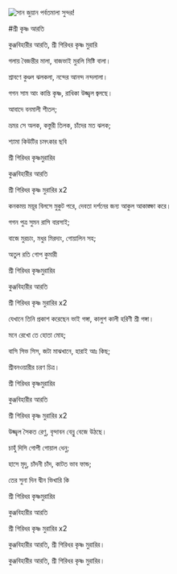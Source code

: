 ![সান জুয়ান পর্বতমালা সুন্দর!](lib/images/img.png "সান জুয়ান পর্বতমালা")

#শ্রী কৃষ্ণ আরতি

কুঞ্জবিহারীর আরতি, শ্রী গিরিধর কৃষ্ণ মুরারি
 
গলায় বৈজন্তীর মালা, বাজভাই মুরলি মিষ্টি বালা।

শ্রাবণে কুণ্ডল ঝলকলা, নন্দের আনন্দ নন্দলালা।

গগন সাম আং কান্তি কৃষ্ণ, রাধিকা উজ্জ্বল জ্বলছে।

আবাদে বনমালী শীতল;

ভ্রমর সে অলক, কস্তুরী তিলক, চাঁদের মত ঝলক;

শ্যামা কিউটির চমৎকার ছবি

শ্রী গিরিধর কৃষ্ণমুরারির

কুঞ্জবিহারীর আরতি

শ্রী গিরিধর কৃষ্ণ মুরারির x2

কনকময় ময়ূর বিলসে মুকুট পরে, দেবতা দর্শনের জন্য আকুল আকাঙ্ক্ষা করে।

গগন পুত্র সুমন রাসি বারসাই;

বাজে মুরচাং, মধুর মিরদাং, গোয়ালিন সহ;

অতুল রতি গোপ কুমারী

শ্রী গিরিধর কৃষ্ণমুরারির

কুঞ্জবিহারীর আরতি

শ্রী গিরিধর কৃষ্ণ মুরারির x2

যেখানে তিনি প্রকাশ করেছেন ভাই গঙ্গা, কালুশ কালী হরিণী শ্রী গঙ্গা।

মনে রেখো তে হোতা মোহ;

বাসি সিভ সিস, জটা মাঝখানে, হারাই আঃ কিছ;

শ্রীবনওয়ারীর চরণ চিত্র।

শ্রী গিরিধর কৃষ্ণমুরারির

কুঞ্জবিহারীর আরতি

শ্রী গিরিধর কৃষ্ণ মুরারির x2

উজ্জ্বল সৈকত রেণু, বৃন্দাবন বেন্নু বেজে উঠছে।

চাহুঁ দিসি গোপী গোয়াল ধেনু;

হাসে মৃদু, চাঁদনী চাঁদ, কাটত ভাব ফান্ড;

তের সুনা দিন দ্বীন ভিখারি কি

শ্রী গিরিধর কৃষ্ণমুরারির

কুঞ্জবিহারীর আরতি

শ্রী গিরিধর কৃষ্ণ মুরারির x2

কুঞ্জবিহারীর আরতি, শ্রী গিরিধর কৃষ্ণ মুরারির।

কুঞ্জবিহারীর আরতি, শ্রী গিরিধর কৃষ্ণ মুরারির।